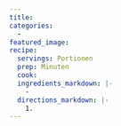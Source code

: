 ```yaml
---
title:
categories:
  -
featured_image:
recipe:
  servings: Portionen
  prep: Minuten
  cook:
  ingredients_markdown: |-
    -
  directions_markdown: |-
    1.
---
```

